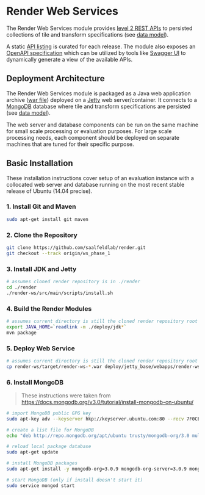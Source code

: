 # Render Web Services
The Render Web Services module provides [level 2 REST APIs] to persisted collections of tile and 
transform specifications (see [data model]).  

A static [API listing] is curated for each release.  The module also exposes an [OpenAPI specification] which 
can be utilized by tools like [Swagger UI] to dynamically generate a view of the available APIs.     

## Deployment Architecture
The Render Web Services module is packaged as a Java web application archive ([war file]) deployed 
on a [Jetty] web server/container.  It connects to a [MongoDB] database where tile and transform 
specifications are persisted (see [data model]).

The web server and database components can be run on the same machine for small scale processing or 
evaluation purposes.  For large scale processing needs, each component should be deployed on separate 
machines that are tuned for their specific purpose.

## Basic Installation
These installation instructions cover setup of an evaluation instance with a collocated web server and 
database running on the most recent stable release of Ubuntu (14.04 precise).  

### 1. Install Git and Maven
```bash
sudo apt-get install git maven
```
### 2. Clone the Repository
```bash
git clone https://github.com/saalfeldlab/render.git
git checkout --track origin/ws_phase_1
```
### 3. Install JDK and Jetty
```bash
# assumes cloned render repository is in ./render
cd ./render
./render-ws/src/main/scripts/install.sh
```
### 4. Build the Render Modules
```bash
# assumes current directory is still the cloned render repository root (./render)
export JAVA_HOME=`readlink -m ./deploy/jdk*`
mvn package
```
### 5. Deploy Web Service
```bash
# assumes current directory is still the cloned render repository root (./render)
cp render-ws/target/render-ws-*.war deploy/jetty_base/webapps/render-ws.war
```
### 6. Install MongoDB
> These instructions were taken from <https://docs.mongodb.org/v3.0/tutorial/install-mongodb-on-ubuntu/>

```bash
# import MongoDB public GPG key
sudo apt-key adv --keyserver hkp://keyserver.ubuntu.com:80 --recv 7F0CEB10

# create a list file for MongoDB
echo "deb http://repo.mongodb.org/apt/ubuntu trusty/mongodb-org/3.0 multiverse" | sudo tee /etc/apt/sources.list.d/mongodb-org-3.0.list

# reload local package database
sudo apt-get update

# install MongoDB packages
sudo apt-get install -y mongodb-org=3.0.9 mongodb-org-server=3.0.9 mongodb-org-shell=3.0.9 mongodb-org-mongos=3.0.9 mongodb-org-tools=3.0.9

# start MongoDB (only if install doesn't start it)
sudo service mongod start
```



  [API listing]: <render-ws-api/overview.md>
  [data model]: <data-model.md>
  [Jetty]: <https://eclipse.org/jetty/>
  [level 2 REST APIs]: <http://martinfowler.com/articles/richardsonMaturityModel.html>
  [MongoDB]: <https://www.mongodb.org/>
  [OpenAPI specification]: <https://openapis.org/specification>
  [Swagger UI]: <http://swagger.io/swagger-ui/>
  [war file]: <https://docs.oracle.com/javaee/7/tutorial/packaging003.htm>